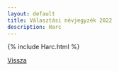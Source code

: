 ```yaml
---
layout: default
title: Választási névjegyzék 2022
description: Harc
---
```


{% include Harc.html %}

[Vissza](./)